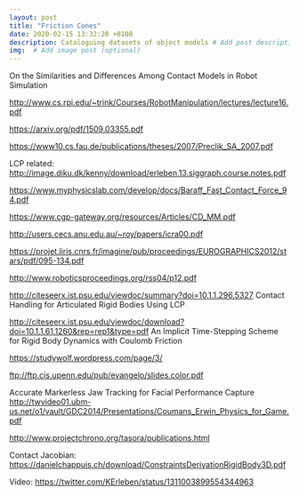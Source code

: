 ```yaml
---
layout: post
title: "Friction Cones"
date: 2020-02-15 13:32:20 +0100
description: Cataloguing datasets of object models # Add post description (optional)
img:  # Add image post (optional)
---
```



On the Similarities and Differences Among Contact Models in Robot Simulation

http://www.cs.rpi.edu/~trink/Courses/RobotManipulation/lectures/lecture16.pdf

https://arxiv.org/pdf/1509.03355.pdf

https://www10.cs.fau.de/publications/theses/2007/Preclik_SA_2007.pdf

LCP related: http://image.diku.dk/kenny/download/erleben.13.siggraph.course.notes.pdf

https://www.myphysicslab.com/develop/docs/Baraff_Fast_Contact_Force_94.pdf

https://www.cgp-gateway.org/resources/Articles/CD_MM.pdf

http://users.cecs.anu.edu.au/~roy/papers/icra00.pdf

https://projet.liris.cnrs.fr/imagine/pub/proceedings/EUROGRAPHICS2012/stars/pdf/095-134.pdf

http://www.roboticsproceedings.org/rss04/p12.pdf

http://citeseerx.ist.psu.edu/viewdoc/summary?doi=10.1.1.296.5327
Contact Handling for Articulated Rigid Bodies Using LCP

http://citeseerx.ist.psu.edu/viewdoc/download?doi=10.1.1.61.1260&rep=rep1&type=pdf
An Implicit Time-Stepping Scheme for Rigid Body Dynamics with Coulomb Friction

https://studywolf.wordpress.com/page/3/

ftp://ftp.cis.upenn.edu/pub/evangelo/slides.color.pdf

Accurate Markerless Jaw Tracking for Facial Performance Capture 
http://twvideo01.ubm-us.net/o1/vault/GDC2014/Presentations/Coumans_Erwin_Physics_for_Game.pdf


http://www.projectchrono.org/tasora/publications.html

Contact Jacobian: https://danielchappuis.ch/download/ConstraintsDerivationRigidBody3D.pdf

Video: https://twitter.com/KErleben/status/1311003899554344963
